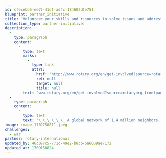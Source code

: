 ```yaml
---
id: cfecebb5-ee73-41df-ad4c-184602dfe751
blueprint: partner_initiative
title: 'Volunteer your skills and resources to solve issues and address community needs.'
collection_type: partner-initiatives
description:
  -
    type: paragraph
    content:
      -
        type: text
        marks:
          -
            type: link
            attrs:
              href: 'http://www.rotary.org/en/get-involved?source=rotaryorg_frontpage_hero'
              rel: null
              target: null
              title: null
        text: 'www.rotary.org/en/get-involved?source=rotaryorg_frontpage_hero'
  -
    type: paragraph
    content:
      -
        type: text
        text: "\_\_\_\_\_\_ A global network of 1.4 million neighbors, friends, leaders, and problem solvers who see a world where people unite and take action to create lasting positive change."
image: image-1709758811.jpeg
challenges:
  - war
partner: rotary-international
updated_by: 46c097c5-771c-49e2-b8c6-ba6009ae7172
updated_at: 1709758824
---
```

